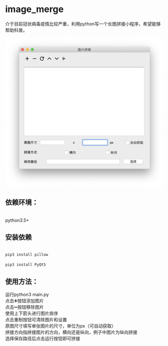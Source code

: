 # image_merge
介于目前冠状病毒疫情比较严重，利用python写一个长图拼接小程序，希望能够帮助科普。

![screenshot](https://github.com/hitechbeijing/image_merge/blob/master/screenshot.png?raw=true)






## 依赖环境：
<br/>
python3.5+

## 安装依赖
```shell

pip3 install pillow

pip3 install PyQt5

```

## 使用方法：<br/>
运行python3 main.py<br/>
点击➕按钮添加图片<br/>
点击➖按钮移除图片<br/>
使用上下箭头进行图片排序<br/>
点击重制按钮可清除图片和设置<br/>
原图尺寸填写单张图片的尺寸，单位为px（可自动获取）<br/>
拼接方向指拼接图片的方向，横向还是纵向，例子中图片为纵向拼接<br/>
选择保存路径后点击运行按钮即可拼接<br/>
